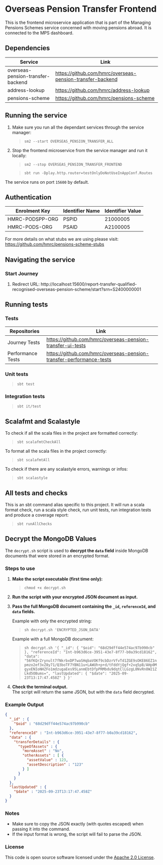
# Overseas Pension Transfer Frontend

This is the frontend microservice application that is part of the Managing Pensions Schemes service concerned with moving pensions abroad. It is connected to the MPS dashboard.

## Dependencies
| Service                           | Link                                                      |
|-----------------------------------|-----------------------------------------------------------|
| overseas-pension-transfer-backend | https://github.com/hmrc/overseas-pension-transfer-backend |
| address-lookup                    | https://github.com/hmrc/address-lookup                    |
| pensions-scheme                   | https://github.com/hmrc/pensions-scheme                   |

## Running the service

1. Make sure you run all the dependant services through the service manager:

   > `sm2 --start OVERSEAS_PENSION_TRANSFER_ALL`

2. Stop the frontend microservice from the service manager and run it locally:

   > `sm2 --stop OVERSEAS_PENSION_TRANSFER_FRONTEND`

   > `sbt run -Dplay.http.router=testOnlyDoNotUseInAppConf.Routes`

The service runs on port `15600` by default.

## Authentication
| Enrolment Key | Identifier Name | Identifier Value |
|---------------| ------- |------------------|
|HMRC-PODSPP-ORG|PSPID| 21000005         |
|HMRC-PODS-ORG|PSAID| A2100005         |

For more details on what stubs we are using please visit:
https://github.com/hmrc/pensions-scheme-stubs

## Navigating the service

### Start Journey 

1. Redirect URL: http://localhost:15600/report-transfer-qualified-recognised-overseas-pension-scheme/start?srn=S2400000001

## Running tests

### Tests
| Repositories    | Link |
| -------- | ------- |
| Journey Tests | https://github.com/hmrc/overseas-pension-transfer-ui-tests |
| Performance Tests | https://github.com/hmrc/overseas-pension-transfer-performance-tests |

### Unit tests

> `sbt test`

### Integration tests

> `sbt it/test`

## Scalafmt and Scalastyle

To check if all the scala files in the project are formatted correctly:
> `sbt scalafmtCheckAll`

To format all the scala files in the project correctly:
> `sbt scalafmtAll`

To check if there are any scalastyle errors, warnings or infos:
> `sbt scalastyle`
>

## All tests and checks

This is an sbt command alias specific to this project. It will run a scala format
check, run a scala style check, run unit tests, run integration tests and produce a coverage report:
> `sbt runAllChecks`

## Decrypt the MongoDB Values

The `decrypt.sh` script is used to **decrypt the `data` field** inside MongoDB documents that were stored in an encrypted format.

### Steps to use

1. **Make the script executable (first time only):**
   > `chmod +x decrypt.sh`

2. **Run the script with your encrypted JSON document as input.**

3. **Pass the full MongoDB document containing the `_id`, `referenceId`, and `data` fields.**

   Example with only the encrypted string:
   > `sh decrypt.sh 'ENCRYPTED_JSON_DATA'`

   Example with a full MongoDB document:
   > `sh decrypt.sh '{ "_id": { "$oid": "68d29dff44e574ac97b990cb" }, "referenceId": "Int-b963d6ce-3951-43e7-8f77-b0a39cd18162", "data": "56fKQrZrynult7fNkrbxDP7waSHqbaVOKf9cbDzrVfvTd1ZGE9sOKE86EZ1npmzo2ef3xZ8y71/Q3boTF7YBN11u+LAWUh+p+d/tFddYjQgf+2xq5pB/AHp0MgyxENIoNHZFo1mdzugaEes95LanmEbtDfpPRMbdu9dqtClLGzgL8NvRn8W21ZLkd5OBums=", "lastUpdated": { "$date": "2025-09-23T13:17:47.458Z" } }'`

3. **Check the terminal output.**  
   The script will return the same JSON, but with the `data` field decrypted.

### Example Output

```json
{
  "_id" : {
    "$oid" : "68d29dff44e574ac97b990cb"
  },
  "referenceId" : "Int-b963d6ce-3951-43e7-8f77-b0a39cd18162",
  "data" : {
    "transferDetails" : {
      "typeOfAssets" : {
        "moreAsset" : "No",
        "otherAssets" : [ {
          "assetValue" : 123,
          "assetDescription" : "123"
        } ]
      }
    }
  },
  "lastUpdated" : {
    "$date" : "2025-09-23T13:17:47.458Z"
  }
}
```

### Notes
- Make sure to copy the JSON exactly (with quotes escaped) when passing it into the command.
- If the input format is wrong, the script will fail to parse the JSON.


### License

This code is open source software licensed under the [Apache 2.0 License]("http://www.apache.org/licenses/LICENSE-2.0.html").
